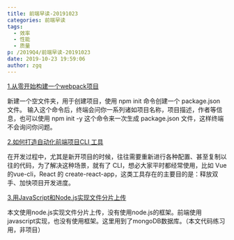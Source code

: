 ```yaml
---
title: 前端早读-20191023
categories: 前端早读
tags:
  - 效率
  - 性能
  - 质量
p: /2019Q4/前端早读-20191023
date: 2019-10-23 19:59:06
author: zgq
---
```

[1.从零开始构建一个webpack项目](https://juejin.im/post/5db0fd1bf265da4d4216a9c5?utm_source=gold_browser_extension)

新建一个空文件夹，用于创建项目，使用 npm init 命令创建一个 package.json 文件。
输入这个命令后，终端会问你一系列诸如项目名称，项目描述，作者等信息，也可以使用 npm init -y 这个命令来一次生成 package.json 文件，这样终端不会询问你问题。

[2.如何打造自动化前端项目CLI 工具](https://juejin.im/post/5db2a80b5188257aa11211c0?utm_source=gold_browser_extension)

在开发过程中，尤其是新开项目的时候，往往需要重新进行各种配置、甚至复制以往的代码，为了解决这种场景，就有了 CLI，想必大家平时都经常使用，比如 Vue 的vue-cli，React 的 create-react-app，这类工具存在的主要目的是：释放双手、加快项目开发进度。

[3.用JavaScript和Node.js实现文件分片上传](https://juejin.im/post/5db29beb5188256467245a7b?utm_source=gold_browser_extension)

本文使用node.js实现文件分片上传，没有使用node.js的框架。前端使用javascript实现，也没有使用框架。这里用到了mongoDB数据库。（本文代码练习用，非项目）

